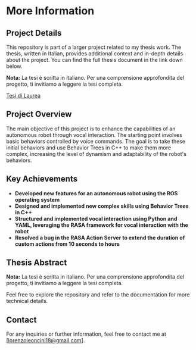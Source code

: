 # More Information

## Project Details

This repository is part of a larger project related to my thesis work. The thesis, written in Italian, provides additional context and in-depth details about the project. You can find the full thesis document in the link down below.

**Nota:** La tesi è scritta in italiano. Per una comprensione approfondita del progetto, ti invitiamo a leggere la tesi completa.

[Tesi di Laurea](https://drive.google.com/file/d/1E8GlbGUdTeAOGt3cpGkW1saGbpR9sHlA/view?usp=sharing)

## Project Overview

The main objective of this project is to enhance the capabilities of an autonomous robot through vocal interaction. The starting point involves basic behaviors controlled by voice commands. The goal is to take these initial behaviors and use Behavior Trees in C++ to make them more complex, increasing the level of dynamism and adaptability of the robot's behaviors.

## Key Achievements

- **Developed new features for an autonomous robot using the ROS operating system**
- **Designed and implemented new complex skills using Behavior Trees in C++**
- **Structured and implemented vocal interaction using Python and YAML, leveraging the RASA framework for vocal interaction with the robot**
- **Resolved a bug in the RASA Action Server to extend the duration of custom actions from 10 seconds to hours**

## Thesis Abstract

**Nota:** La tesi è scritta in italiano. Per una comprensione approfondita del progetto, ti invitiamo a leggere la tesi completa.

Feel free to explore the repository and refer to the documentation for more technical details.

## Contact

For any inquiries or further information, feel free to contact me at [lorenzoleoncini18@gmail.com].



